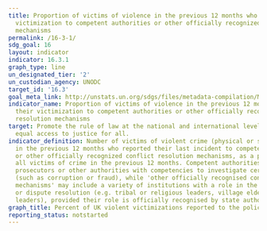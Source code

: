 ```yaml
---
title: Proportion of victims of violence in the previous 12 months who reported their
  victimization to competent authorities or other officially recognized conflict resolution
  mechanisms
permalink: /16-3-1/
sdg_goal: 16
layout: indicator
indicator: 16.3.1
graph_type: line
un_designated_tier: '2'
un_custodian_agency: UNODC
target_id: '16.3'
goal_meta_link: http://unstats.un.org/sdgs/files/metadata-compilation/Metadata-Goal-16.pdf
indicator_name: Proportion of victims of violence in the previous 12 months who reported
  their victimization to competent authorities or other officially recognized conflict
  resolution mechanisms
target: Promote the rule of law at the national and international levels and ensure
  equal access to justice for all.
indicator_definition: Number of victims of violent crime (physical or sexual assault)
  in the previous 12 months who reported their last incident to competent authorities
  or other officially recognized conflict resolution mechanisms, as a percentage of
  all victims of crime in the previous 12 months. Competent authorities includes police,
  prosecutors or other authorities with competencies to investigate certain crimes
  (such as corruption or fraud), while 'other officially recognised conflict resolution
  mechanisms' may include a variety of institutions with a role in the informal justice
  or dispute resolution (e.g. tribal or religious leaders, village elders, community
  leaders), provided their role is officially recognised by state authorities.
graph_title: Percent of UK violent victimizations reported to the police
reporting_status: notstarted
---
```

